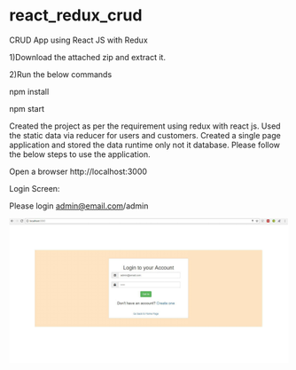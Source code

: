 # react_redux_crud
CRUD App using React JS with Redux 

1)Download the attached zip and extract it.

2)Run the below commands

npm install

npm start

Created the project as per the requirement using redux with react js. Used the static data via reducer for users and customers. Created a single page application and stored the data runtime only not it database. Please follow the below steps to use the application.

Open a browser http://localhost:3000

Login Screen:

Please login admin@email.com/admin

![Alt text](/screenshots/Picture1.png?raw=true "Login")


